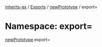 [inherits-ex](../README.md) / [Exports](../modules.md) / [newPrototype](newPrototype.md) / export=

# Namespace: export=

[newPrototype](newPrototype.md).export=
